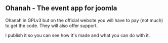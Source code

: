 ## Ohanah - The event app for joomla ##

Ohanah in GPLv3 but on the official website you will have to pay (not much)
to get the code. They will also offer support.

I publish it so you can see how it's made and what you can do with it.

